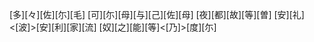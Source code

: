 [多][々][佐][尓][毛] [可][尓][母][与][己][佐][母] [夜][都][故][等][曽] [安][礼]<[波]>[安][利][家][流] [奴][之][能][等]<[乃]>[度][尓]
